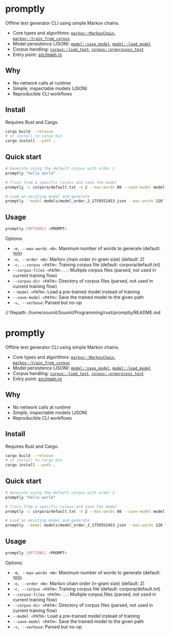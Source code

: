 # promptly
Offline text generator CLI using simple Markov chains.

- Core types and algorithms: [`markov::MarkovChain`](src/markov/chain.rs), [`markov::train_from_corpus`](src/markov/builder.rs)
- Model persistence (JSON): [`model::save_model`](src/model/mod.rs), [`model::load_model`](src/model/mod.rs)
- Corpus handling: [`corpus::load_text`](src/corpus/loader.rs), [`corpus::preprocess_text`](src/corpus/loader.rs)
- Entry point: [src/main.rs](src/main.rs)

## Why
- No network calls at runtime
- Simple, inspectable models (JSON)
- Reproducible CLI workflows

## Install
Requires Rust and Cargo.

```sh
cargo build --release
# or install to Cargo bin
cargo install --path .
```

## Quick start
```sh
# Generate using the default corpus with order 2
promptly "hello world"

# Train from a specific corpus and save the model
promptly -c corpora/default.txt -o 2 --max-words 80 --save-model model.json "the quick"

# Load an existing model and generate
promptly --model models/model_order_2_1759552453.json --max-words 120 "knowledge is"
```

## Usage
```sh
promptly [OPTIONS] <PROMPT>
```

Options:
- `-m, --max-words <N>`: Maximum number of words to generate (default: 100)
- `-o, --order <N>`: Markov chain order (n-gram size) (default: 2)
- `-c, --corpus <PATH>`: Training corpus file (default: corpora/default.txt)
- `--corpus-files <PATH>...`: Multiple corpus files (parsed, not used in current training flow)
- `--corpus-dir <PATH>`: Directory of corpus files (parsed, not used in current training flow)
- `--model <PATH>`: Load a pre-trained model instead of training
- `--save-model <PATH>`: Save the trained model to the given path
- `-v, --verbose`: Parsed but no-op

// filepath: /home/soumil/Soumil/Programming/rust/promptly/README.md
# promptly
Offline text generator CLI using simple Markov chains.

- Core types and algorithms: [`markov::MarkovChain`](src/markov/chain.rs), [`markov::train_from_corpus`](src/markov/builder.rs)
- Model persistence (JSON): [`model::save_model`](src/model/mod.rs), [`model::load_model`](src/model/mod.rs)
- Corpus handling: [`corpus::load_text`](src/corpus/loader.rs), [`corpus::preprocess_text`](src/corpus/loader.rs)
- Entry point: [src/main.rs](src/main.rs)

## Why
- No network calls at runtime
- Simple, inspectable models (JSON)
- Reproducible CLI workflows

## Install
Requires Rust and Cargo.

```sh
cargo build --release
# or install to Cargo bin
cargo install --path .
```

## Quick start
```sh
# Generate using the default corpus with order 2
promptly "hello world"

# Train from a specific corpus and save the model
promptly -c corpora/default.txt -o 2 --max-words 80 --save-model model.json "the quick"

# Load an existing model and generate
promptly --model models/model_order_2_1759552453.json --max-words 120 "knowledge is"
```

## Usage
```sh
promptly [OPTIONS] <PROMPT>
```

Options:
- `-m, --max-words <N>`: Maximum number of words to generate (default: 100)
- `-o, --order <N>`: Markov chain order (n-gram size) (default: 2)
- `-c, --corpus <PATH>`: Training corpus file (default: corpora/default.txt)
- `--corpus-files <PATH>...`: Multiple corpus files (parsed, not used in current training flow)
- `--corpus-dir <PATH>`: Directory of corpus files (parsed, not used in current training flow)
- `--model <PATH>`: Load a pre-trained model instead of training
- `--save-model <PATH>`: Save the trained model to the given path
- `-v, --verbose`: Parsed but no-op
